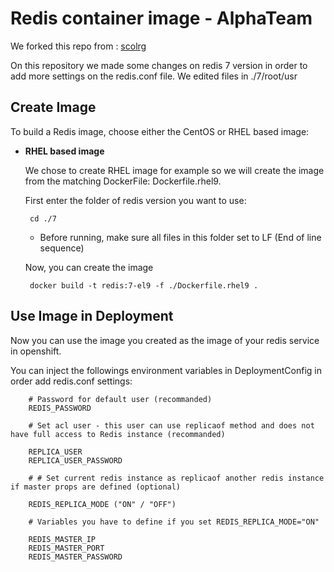 Redis container image - AlphaTeam
=================================

We forked this repo from : [scolrg](https://github.com/sclorg/redis-container/)

On this repository we made some changes on redis 7 version in order to add more settings on the redis.conf file. 
We edited files in ./7/root/usr

Create Image
------------

To build a Redis image, choose either the CentOS or RHEL based image:
*  **RHEL based image**

    We chose to create RHEL image for example so we will create the image from the matching DockerFile: Dockerfile.rhel9.

    First enter the folder of redis version you want to use:

    ```
     cd ./7
    ```
    * Before running, make sure all files in this folder set to LF (End of line sequence) 

    Now, you can create the image

    ```
     docker build -t redis:7-el9 -f ./Dockerfile.rhel9 .
    ```

Use Image in Deployment
-----------------------
Now you can use the image you created as the image of your redis service in openshift.

You can inject the followings environment variables in DeploymentConfig in order add redis.conf settings:

```
    # Password for default user (recommanded)
    REDIS_PASSWORD 

    # Set acl user - this user can use replicaof method and does not have full access to Redis instance (recommanded)

    REPLICA_USER
    REPLICA_USER_PASSWORD

    # # Set current redis instance as replicaof another redis instance if master props are defined (optional)

    REDIS_REPLICA_MODE ("ON" / "OFF")

    # Variables you have to define if you set REDIS_REPLICA_MODE="ON"

    REDIS_MASTER_IP
    REDIS_MASTER_PORT
    REDIS_MASTER_PASSWORD
```